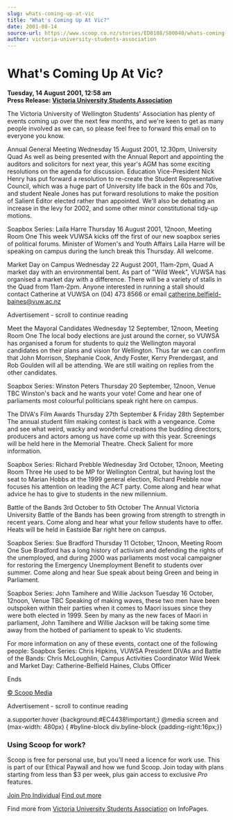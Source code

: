```yaml
---
slug: whats-coming-up-at-vic
title: "What's Coming Up At Vic?"
date: 2001-08-14
source-url: https://www.scoop.co.nz/stories/ED0108/S00040/whats-coming-up-at-vic.htm
author: victoria-university-students-association
---
```

What's Coming Up At Vic?
========================

**Tuesday, 14 August 2001, 12:58 am**  
**Press Release: [Victoria University Students Association](https://info.scoop.co.nz/Victoria_University_Students_Association)**

The Victoria University of Wellington Students' Association has plenty of events coming up over the next few months, and we're keen to get as many people involved as we can, so please feel free to forward this email on to everyone you know.

Annual General Meeting Wednesday 15 August 2001, 12.30pm, University Quad As well as being presented with the Annual Report and appointing the auditors and solicitors for next year, this year's AGM has some exciting resolutions on the agenda for discussion. Education Vice-President Nick Henry has put forward a resolution to re-create the Student Representative Council, which was a huge part of University life back in the 60s and 70s, and student Neale Jones has put forward resolutions to make the position of Salient Editor elected rather than appointed. We'll also be debating an increase in the levy for 2002, and some other minor constitutional tidy-up motions.

Soapbox Series: Laila Harre Thursday 16 August 2001, 12noon, Meeting Room One This week VUWSA kicks off the first of our new soapbox series of political forums. Minister of Women's and Youth Affairs Laila Harre will be speaking on campus during the lunch break this Thursday. All welcome.

Market Day on Campus Wednesday 22 August 2001, 11am-2pm, Quad A market day with an environmental bent. As part of "Wild Week", VUWSA has organised a market day with a difference. There will be a variety of stalls in the Quad from 11am-2pm. Anyone interested in running a stall should contact Catherine at VUWSA on (04) 473 8566 or email catherine.belfield-baines@vuw.ac.nz

Advertisement - scroll to continue reading





Meet the Mayoral Candidates Wednesday 12 September, 12noon, Meeting Room One The local body elections are just around the corner, so VUWSA has organised a forum for students to quiz the Wellington mayoral candidates on their plans and vision for Wellington. Thus far we can confirm that John Morrison, Stephanie Cook, Andy Foster, Kerry Prendergast, and Rob Goulden will all be attending. We are still waiting on replies from the other candidates.

Soapbox Series: Winston Peters Thursday 20 September, 12noon, Venue TBC Winston's back and he wants your vote! Come and hear one of parliaments most colourful politicians speak right here on campus.

The DIVA's Film Awards Thursday 27th September & Friday 28th September The annual student film making contest is back with a vengeance. Come and see what weird, wacky and wonderful creations the budding directors, producers and actors among us have come up with this year. Screenings will be held here in the Memorial Theatre. Check Salient for more information.

Soapbox Series: Richard Prebble Wednesday 3rd October, 12noon, Meeting Room Three He used to be MP for Wellington Central, but having lost the seat to Marian Hobbs at the 1999 general election, Richard Prebble now focuses his attention on leading the ACT party. Come along and hear what advice he has to give to students in the new millennium.

Battle of the Bands 3rd October to 5th October The Annual Victoria University Battle of the Bands has been growing from strength to strength in recent years. Come along and hear what your fellow students have to offer. Heats will be held in Eastside Bar right here on campus.

Soapbox Series: Sue Bradford Thursday 11 October, 12noon, Meeting Room One Sue Bradford has a long history of activism and defending the rights of the unemployed, and during 2000 was parliaments most vocal campaigner for restoring the Emergency Unemployment Benefit to students over summer. Come along and hear Sue speak about being Green and being in Parliament.

Soapbox Series: John Tamihere and Willie Jackson Tuesday 16 October, 12noon, Venue TBC Speaking of making waves, these two men have been outspoken within their parties when it comes to Maori issues since they were both elected in 1999. Seen by many as the new faces of Maori in parliament, John Tamihere and Willie Jackson will be taking some time away from the hotbed of parliament to speak to Vic students.

For more information on any of these events, contact one of the following people: Soapbox Series: Chris Hipkins, VUWSA President DIVAs and Battle of the Bands: Chris McLoughlin, Campus Activities Coordinator Wild Week and Market Day: Catherine-Belfield Haines, Clubs Officer

Ends

  

[© Scoop Media](http://www.scoop.co.nz/about/terms.html)  

Advertisement - scroll to continue reading



a.supporter:hover {background:#EC4438!important;} @media screen and (max-width: 480px) { #byline-block div.byline-block {padding-right:16px;}}

### Using Scoop for work?

Scoop is free for personal use, but you’ll need a licence for work use. This is part of our Ethical Paywall and how we fund Scoop. Join today with plans starting from less than $3 per week, plus gain access to exclusive _Pro_ features.  
  
[Join Pro Individual](https://pro.scoop.co.nz/Individual/?from=ProIn24) [Find out more](https://pro.scoop.co.nz/using-scoop-for-work/?from=ProIn24)

Find more from [Victoria University Students Association](https://info.scoop.co.nz/Victoria_University_Students_Association) on InfoPages.